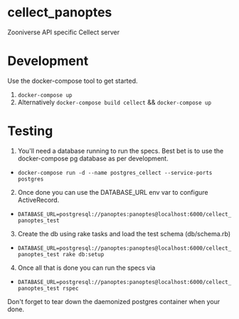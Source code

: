 # cellect_panoptes
Zooniverse API specific Cellect server

# Development

Use the docker-compose tool to get started.

1. `docker-compose up`
2. Alternatively `docker-compose build cellect` && `docker-compose up`

# Testing

1. You'll need a database running to run the specs. Best bet is to use the docker-compose pg database as per development.
  + `docker-compose run -d --name postgres_cellect --service-ports postgres`
2. Once done you can use the DATABASE_URL env var to configure ActiveRecord.
  + `DATABASE_URL=postgresql://panoptes:panoptes@localhost:6000/cellect_panoptes_test`
3. Create the db using rake tasks and load the test schema (db/schema.rb)
  + `DATABASE_URL=postgresql://panoptes:panoptes@localhost:6000/cellect_panoptes_test rake db:setup`
4. Once all that is done you can run the specs via
  + `DATABASE_URL=postgresql://panoptes:panoptes@localhost:6000/cellect_panoptes_test rspec`

Don't forget to tear down the daemonized postgres container when your done.
